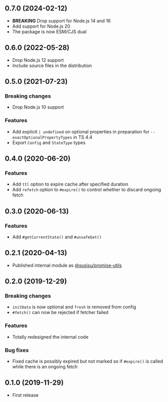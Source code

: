 ## 0.7.0 (2024-02-12)

- **BREAKING** Drop support for Node.js 14 and 16
- Add support for Node.js 20
- The package is now ESM/CJS dual

## 0.6.0 (2022-05-28)

- Drop Node.js 12 support
- Include source files in the distribution

## 0.5.0 (2021-07-23)

### Breaking changes

- Drop Node.js 10 support

### Features

- Add explicit `| undefined` on optional properties in preparation for `--exactOptionalPropertyTypes` in TS 4.4
- Export `Config` and `StateType` types

## 0.4.0 (2020-06-20)

### Features

- Add `ttl` option to expire cache after specified duration
- Add `refetch` option to `#expire()` to control whether to discard ongoing fetch

## 0.3.0 (2020-06-13)

### Features

- Add `#getCurrentState()` and `#unsafeGet()`

## 0.2.1 (2020-04-13)

- Published internal module as [@susisu/promise-utils](https://github.com/susisu/promise-utils)

## 0.2.0 (2019-12-29)

### Breaking changes

- `initData` is now optional and `fresh` is removed from config
- `#fetch()` can now be rejected if fetcher failed

### Features

- Totally redesigned the internal code

### Bug fixes

- Fixed cache is possibly expired but not marked so if `#expire()` is called while there is an ongoing fetch

## 0.1.0 (2019-11-29)

- First release
